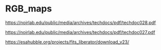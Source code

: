 # RGB_maps

https://noirlab.edu/public/media/archives/techdocs/pdf/techdoc028.pdf

https://noirlab.edu/public/media/archives/techdocs/pdf/techdoc027.pdf

https://esahubble.org/projects/fits_liberator/download_v23/
